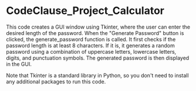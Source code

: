 # CodeClause_Project_Calculator
This code creates a GUI window using Tkinter, where the user can enter the desired length of the password. When the "Generate Password" button is clicked, the generate_password function is called. It first checks if the password length is at least 8 characters. If it is, it generates a random password using a combination of uppercase letters, lowercase letters, digits, and punctuation symbols. The generated password is then displayed in the GUI.

Note that Tkinter is a standard library in Python, so you don't need to install any additional packages to run this code.
